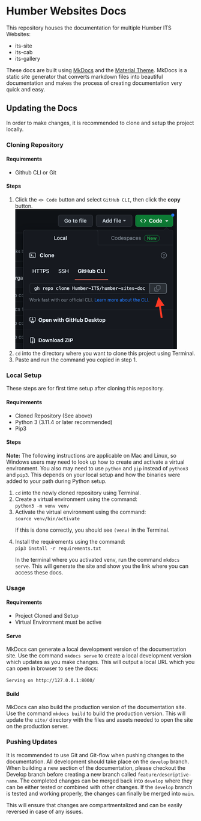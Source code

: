 # Humber Websites Docs

This repository houses the documentation for multiple Humber ITS Websites: 

* its-site
* its-cab
* its-gallery

These docs are built using [MkDocs](https://www.mkdocs.org/) and the [Material Theme](https://squidfunk.github.io/mkdocs-material/). MkDocs is a static site generator that converts markdown files into beautiful documentation and makes the process of creating documentation very quick and easy.  

## Updating the Docs

In order to make changes, it is recommended to clone and setup the project locally. 

### Cloning Repository

#### Requirements

* Github CLI or Git

#### Steps

<ol>
    <li>Click the <code><> Code</code> button and select <code>GitHub CLI</code>, then click the <strong>copy</strong> button.</li>
    <img src='img/clone.png'></img>
    <li><code>cd</code> into the directory where you want to clone this project using Terminal.</li>
    <li>Paste and run the command you copied in step 1.</li>
</ol>

### Local Setup

These steps are for first time setup after cloning this repository. 

#### Requirements

* Cloned Repository (See above)
* Python 3 (3.11.4 or later recommended)
* Pip3

#### Steps

**Note:** The following instructions are applicable on Mac and Linux, so Windows users may need to look up how to create and activate a virtual environment. You also may need to use `python` and `pip` instead of `python3` and `pip3`. This depends on your local setup and how the binaries were added to your path during Python setup. 

<ol>
    <li><code>cd</code> into the newly cloned repository using Terminal.</li>
    <li>Create a virtual environment using the command:</li>
    <code>python3 -m venv venv</code>
    <li>Activate the virtual environment using the command:</li>
    <code>source venv/bin/activate</code>
    <p>If this is done correctly, you should see <code>(venv)</code> in the Terminal.</p>
    <li>Install the requirements using the command:</li>
    <code>pip3 install -r requirements.txt</code>
    <p>In the terminal where you activated venv, run the command <code>mkdocs serve</code>. This will generate the site and show you the link where you can access these docs.</p>
</ol>

### Usage

#### Requirements

* Project Cloned and Setup
* Virtual Environment must be active

#### Serve

MkDocs can generate a local development version of the documentation site. Use the command `mkdocs serve` to create a local development version which updates as you make changes. This will output a local URL which you can open in browser to see the docs:

`Serving on http://127.0.0.1:8000/`

#### Build

MkDocs can also build the production version of the documentation site. Use the command `mkdocs build` to build the production version. This will update the `site/` directory with the files and assets needed to open the site on the production server. 

### Pushing Updates

It is recommended to use Git and Git-flow when pushing changes to the documentation. All development should take place on the `develop` branch. When building a new section of the documentation, please checkout the Develop branch before creating a new branch called `feature/descriptive-name`. The completed changes can be merged back into `develop` where they can be either tested or combined with other changes. If the `develop` branch is tested and working properly, the changes can finally be merged into `main`.

This will ensure that changes are compartmentalized and can be easily reversed in case of any issues. 
